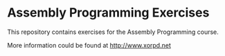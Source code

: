 Assembly Programming Exercises
==============================

This repository contains exercises for the Assembly Programming course.

More information could be found at http://www.xorpd.net

